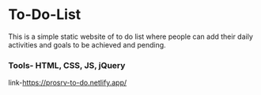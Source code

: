 # To-Do-List
This is a simple static website of to do list where people can add their daily activities and goals to be achieved and pending.
### Tools- HTML, CSS, JS, jQuery
link-https://prosrv-to-do.netlify.app/
